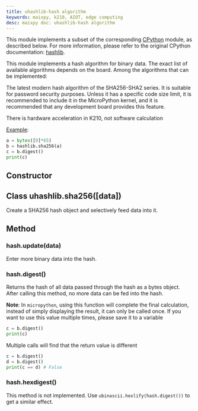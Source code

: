 ```yaml
---
title: uhashlib-hash algorithm
keywords: maixpy, k210, AIOT, edge computing
desc: maixpy ​​doc: uhashlib-hash algorithm
---
```




This module implements a subset of the corresponding [CPython](http://docs.micropython.org/en/latest/reference/glossary.html#term-cpython) module, as described below. For more information, please refer to the original CPython documentation: [hashlib](https://docs.python.org/3.5/library/hashlib.html#module-hashlib).

This module implements a hash algorithm for binary data. The exact list of available algorithms depends on the board. Among the algorithms that can be implemented:

The latest modern hash algorithm of the SHA256-SHA2 series. It is suitable for password security purposes. Unless it has a specific code size limit, it is recommended to include it in the MicroPython kernel, and it is recommended that any development board provides this feature.

There is hardware acceleration in K210, not software calculation

[Example](https://github.com/sipeed/MaixPy_scripts/blob/master/basic/demo_sha256.py):
```python
a = bytes([0]*65)
b = hashlib.sha256(a)
c = b.digest()
print(c)
```

## Constructor

## Class uhashlib.sha256([data])

Create a SHA256 hash object and selectively feed data into it.


## Method

### hash.update(data)

Enter more binary data into the hash.

### hash.digest()

Returns the hash of all data passed through the hash as a bytes object. After calling this method, no more data can be fed into the hash.

**Note**: In `micropython`, using this function will complete the final calculation, instead of simply displaying the result, it can only be called once. If you want to use this value multiple times, please save it to a variable
```python
c = b.digest()
print(c)
```
Multiple calls will find that the return value is different
```python
c = b.digest()
d = b.digest()
print(c == d) # False
```

### hash.hexdigest()

This method is not implemented. Use `ubinascii.hexlify(hash.digest())` to get a similar effect.
